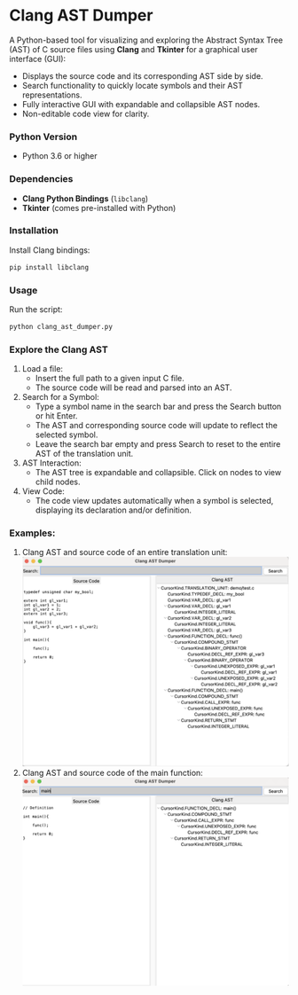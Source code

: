 # Clang AST Dumper
A Python-based tool for visualizing and exploring the Abstract Syntax Tree (AST) of C source files using **Clang** and **Tkinter** for a graphical user interface (GUI):
- Displays the source code and its corresponding AST side by side.
- Search functionality to quickly locate symbols and their AST representations.
- Fully interactive GUI with expandable and collapsible AST nodes.
- Non-editable code view for clarity.

### Python Version
- Python 3.6 or higher

### Dependencies
- **Clang Python Bindings** (`libclang`)
- **Tkinter** (comes pre-installed with Python)

### Installation
Install Clang bindings:
```bash
pip install libclang
```

### Usage 
Run the script:
```bash
python clang_ast_dumper.py
```

### Explore the Clang AST
1. Load a file:
   - Insert the full path to a given input C file.
   - The source code will be read and parsed into an AST.
2. Search for a Symbol:
   - Type a symbol name in the search bar and press the Search button or hit Enter.
   - The AST and corresponding source code will update to reflect the selected symbol.
   - Leave the search bar empty and press Search to reset to the entire AST of the translation unit.
3. AST Interaction:
   - The AST tree is expandable and collapsible. Click on nodes to view child nodes.
4. View Code:
   - The code view updates automatically when a symbol is selected, displaying its declaration and/or definition.

### Examples:
1. Clang AST and source code of an entire translation unit:
![Alt text](demo/demo_translation_unit.png)
2. Clang AST and source code of the main function:
![Alt text](demo/demo_main_function.png)
